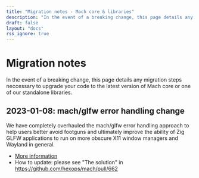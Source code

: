 ```yaml
---
title: "Migration notes - Mach core & libraries"
description: "In the event of a breaking change, this page details any migration steps neccessary to upgrade your code to the latest version of Mach core or one of our standalone libraries."
draft: false
layout: "docs"
rss_ignore: true
---
```


# Migration notes

In the event of a breaking change, this page details any migration steps neccessary to upgrade your code to the latest version of Mach core or one of our standalone libraries.

## 2023-01-08: mach/glfw error handling change

We have completely overhauled the mach/glfw error handling approach to help users better avoid footguns and ultimately improve the ability of Zig GLFW applications to run on more obscure X11 window managers and Wayland in general.

* [More information](https://github.com/hexops/mach/pull/662)
* How to update: please see "The solution" in https://github.com/hexops/mach/pull/662
